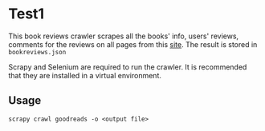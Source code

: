 # Test1

This book reviews crawler scrapes all the books' info, users' reviews, comments for the reviews on all pages from this [site](https://www.goodreads.com/author/list/4634532.Nguy_n_Nh_t_nh?page=1&per_page=30). The result is stored in `bookreviews.json`

Scrapy and Selenium are required to run the crawler. It is recommended that they are installed in a virtual environment.

Usage
-----
`scrapy crawl goodreads -o <output file>`
